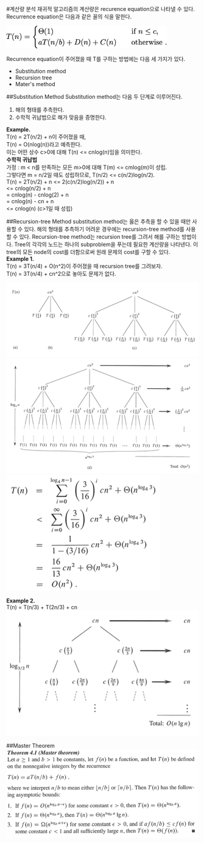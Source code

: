 #계산량 분석
재귀적 알고리즘의 계산량은 recurence equation으로 나타낼 수 있다. Recurrence equation은 다음과 같은 꼴의 식을 말한다.  

<img src="./fig/eq1.png" height="60px">

Recurrence equation이 주어졌을 때 T를 구하는 방법에는 다음 세 가지가 있다.

- Substitution method
- Recursion tree
- Mater's method

##Substitution Method
Substitution method는 다음 두 단계로 이루어진다.

1. 해의 형태를 추측한다.
2. 수학적 귀납법으로 해가 맞음을 증명한다.


**Example.**  
T(n) = 2T(n/2) + n이 주어졌을 때,  
T(n) = O(nlog(n))라고 예측한다.  
이는 어떤 상수 c>0에 대해 T(n) <= cnlog(n)임을 의미한다.  
**수학적 귀납법**  
가정 : m < n를 만족하는 모든 m>0에 대해 T(m) <= cmlog(m)이 성립.  
그렇다면 m = n/2일 때도 성립하므로, T(n/2) <= c(n/2)log(n/2).  
T(n) = 2T(n/2) + n <= 2(c(n/2)log(n/2)) + n  
<= cnlog(n/2) + n  
= cnlog(n) - cnlog(2) + n  
= cnlog(n) - cn + n  
<= cnlog(n) (c>1일 때 성립)


##Recursion-tree Method
substitution method는 옳은 추측을 할 수 있을 때만 사용할 수 있다. 해의 형태를 추측하기 어려운 경우에는 recursion-tree method를 사용할 수 있다. Recursion-tree method는 recursion tree를 그려서 해를 구하는 방법이다. Tree의 각각의 노드는 하나의 subproblem을 푸는데 필요한 계산량을 나타낸다. 이 tree의 모든 node의 cost를 더함으로써 원래 문제의 cost를 구할 수 있다.  
**Example 1.**  
T(n) = 3T(n/4) + O(n^2)이 주어졌을 때 recursion tree를 그려보자.  
T(n) = 3T(n/4) + cn^2으로 놓아도 문제가 없다.  

<img src="./fig/rt1.png">  
<img src="./fig/rt2.png">
<img src="./fig/rteq1.png">
  
**Example 2.**  
T(n) = T(n/3) + T(2n/3) + cn  
<img src="./fig/rt3.png">

##Master Theorem
<img src="./fig/mt.png">
